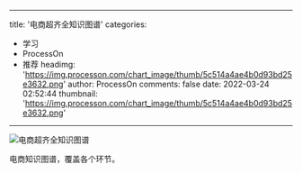 
---
title: '电商超齐全知识图谱'
categories: 
 - 学习
 - ProcessOn
 - 推荐
headimg: 'https://img.processon.com/chart_image/thumb/5c514a4ae4b0d93bd25e3632.png'
author: ProcessOn
comments: false
date: 2022-03-24 02:52:44
thumbnail: 'https://img.processon.com/chart_image/thumb/5c514a4ae4b0d93bd25e3632.png'
---

<div>   
<img class="thumb" alt="电商超齐全知识图谱" src="https://img.processon.com/chart_image/thumb/5c514a4ae4b0d93bd25e3632.png" referrerpolicy="no-referrer">
<p>电商知识图谱，覆盖各个环节。</p>  
</div>
            